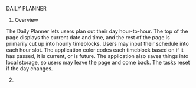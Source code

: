 DAILY PLANNER

1. Overview

The Daily Planner lets users plan out their day hour-to-hour. The top of the page displays the current date and time, and the rest of the page is primarily cut up into hourly timeblocks. Users may input their schedule into each hour slot. The application color codes each timeblock based on if it has passed, it is current, or is future. The application also saves things into local storage, so users may leave the page and come back. The tasks reset if the day changes.

2.